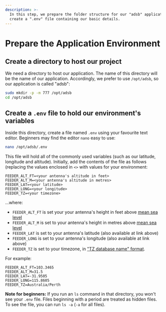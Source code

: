 ```yaml
---
description: >-
  In this step, we prepare the folder structure for our "adsb" application, and
  create a ".env" file containing our basic details.
---
```


# Prepare the Application Environment

## Create a directory to host our project

We need a directory to host our application. The name of this directory will be the name of our application. Accordingly, we prefer to use `/opt/adsb`, so our application is called "adsb":

```bash
sudo mkdir -p -m 777 /opt/adsb
cd /opt/adsb
```

## Create a `.env` file to hold our environment's variables

Inside this directory, create a file named `.env` using your favourite text editor. Beginners may find the editor `nano` easy to use:

```bash
nano /opt/adsb/.env
```

This file will hold all of the commonly used variables \(such as our latitude, longitude and altitude\). Initially, add the contents of the file as follows \(replacing the values enclosed in `<>` with values for your environment:

```text
FEEDER_ALT_FT=<your antenna's altitude in feet>
FEEDER_ALT_M=<your antenna's altitude in metres>
FEEDER_LAT=<your latitude>
FEEDER_LONG=<your longitude>
FEEDER_TZ=<your timezone>
```

...where:

* `FEEDER_ALT_FT` is set your your antenna's height in feet above [mean sea level](https://www.freemaptools.com/elevation-finder.htm)
* `FEEDER_ALT_M` is set to your antenna's height in metres above [mean sea level](https://www.freemaptools.com/elevation-finder.htm)
* `FEEDER_LAT` is set to your antenna's latitude (also available at link above)
* `FEEDER_LONG` is set to your antenna's longitude (also available at link above)
* `FEEDER_TZ` is set to your timezone, in ["TZ database name" format](https://en.wikipedia.org/wiki/List_of_tz_database_time_zones).

For example:

```text
FEEDER_ALT_FT=103.3465
FEEDER_ALT_M=31.5
FEEDER_LAT=-31.9505
FEEDER_LONG=115.8605
FEEDER_TZ=Australia/Perth
```

**Note for beginners:** If you run an `ls` command in that directory, you won't see your `.env` file. Files beginning with a period are treated as hidden files. To see the file, you can run `ls -a` \(`-a` for all files\).
